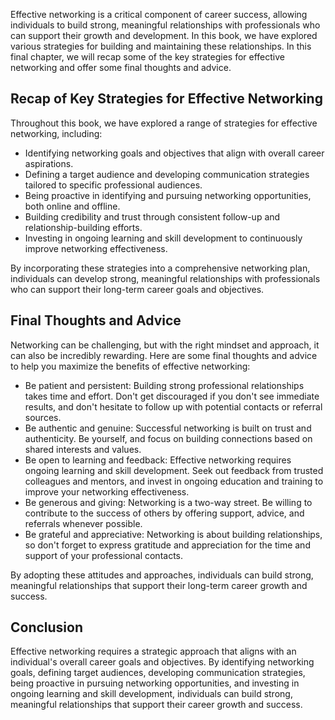 
Effective networking is a critical component of career success, allowing individuals to build strong, meaningful relationships with professionals who can support their growth and development. In this book, we have explored various strategies for building and maintaining these relationships. In this final chapter, we will recap some of the key strategies for effective networking and offer some final thoughts and advice.

Recap of Key Strategies for Effective Networking
------------------------------------------------

Throughout this book, we have explored a range of strategies for effective networking, including:

* Identifying networking goals and objectives that align with overall career aspirations.
* Defining a target audience and developing communication strategies tailored to specific professional audiences.
* Being proactive in identifying and pursuing networking opportunities, both online and offline.
* Building credibility and trust through consistent follow-up and relationship-building efforts.
* Investing in ongoing learning and skill development to continuously improve networking effectiveness.

By incorporating these strategies into a comprehensive networking plan, individuals can develop strong, meaningful relationships with professionals who can support their long-term career goals and objectives.

Final Thoughts and Advice
-------------------------

Networking can be challenging, but with the right mindset and approach, it can also be incredibly rewarding. Here are some final thoughts and advice to help you maximize the benefits of effective networking:

* Be patient and persistent: Building strong professional relationships takes time and effort. Don't get discouraged if you don't see immediate results, and don't hesitate to follow up with potential contacts or referral sources.
* Be authentic and genuine: Successful networking is built on trust and authenticity. Be yourself, and focus on building connections based on shared interests and values.
* Be open to learning and feedback: Effective networking requires ongoing learning and skill development. Seek out feedback from trusted colleagues and mentors, and invest in ongoing education and training to improve your networking effectiveness.
* Be generous and giving: Networking is a two-way street. Be willing to contribute to the success of others by offering support, advice, and referrals whenever possible.
* Be grateful and appreciative: Networking is about building relationships, so don't forget to express gratitude and appreciation for the time and support of your professional contacts.

By adopting these attitudes and approaches, individuals can build strong, meaningful relationships that support their long-term career growth and success.

Conclusion
----------

Effective networking requires a strategic approach that aligns with an individual's overall career goals and objectives. By identifying networking goals, defining target audiences, developing communication strategies, being proactive in pursuing networking opportunities, and investing in ongoing learning and skill development, individuals can build strong, meaningful relationships that support their career growth and success.
